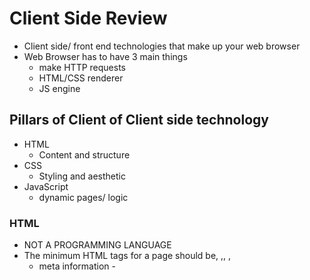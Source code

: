 # Client Side Review
- Client side/ front end technologies that make up your web browser
- Web Browser has to have 3 main things
    - make HTTP requests
    - HTML/CSS renderer
    - JS engine

## Pillars of Client of Client side technology
- HTML
    - Content and structure
- CSS
    - Styling and aesthetic 
- JavaScript
    - dynamic pages/ logic

### HTML
- NOT A PROGRAMMING LANGUAGE
- The minimum HTML tags for a page should be, <!Doctype HTML>,<html>, <head>,<body>
    - <head> meta information
        - <title>
        - <link>
    - <body> main content
    - <html> root tag that all other tags go inside of
```html
<!-- elements/tags and they can have attributes -->
<p>Random sentence </p>
<img src = "something.jpg">
```
### CSS
- NOT A PROGRAMMING LANGUAGE
- Cascading Style Sheets
    - Cascade algorithm determines what the ultimate CSS applied to an element is
    - General rule * the most specific CSS / closest CSS wins
- types of selectors
    - by tag
    - by id
    - by class
```css
/**selector {key:value; key:value} */
p {color:red}
```

# JavaScript
- The only programming lanugage in browsers
- High level language
    - no pointers automatic mempory management
- Asynchronous event-driven language
    - there is not multi-threading in JS
- Dynamic language (do not have to declar the types) Like Python
- Loosely Typed 
    - aggresive type coercion
    - JS will turn datatypes into other types implicityly
        - Python will not do this to you. 
- multi-paradigm (cake-salad)
    - functional 
    - OOP

### primitive data types
- Primitive is a semantic term
    - strings in JS are a primitive even though they are objects
- string
- number
- boolean
- null
    - explicit value meanining nothing
- undefined
    - default value of any variable in JS
- symbol
    - es6 data type I have never seen once in code

### Objects
- Objects are just key value pairs
    - anything can be a key 
    - anything can be a value
- Objects can be created without a class
    - object literal syntax
    - BY FAR the most common way to make objects
```js
const obj = {name:"Adam",age:20}
```
### Scopes
- JS has three different scopes
    - scopes are defined via key words
- (nothing) global scope
- var function scope   
    - never use
    - var variables can be hoisted
- let,const block scope
    - use let and const as much as you can

### Truthy Falsy
- JS has extremely aggressive type coercion
    - It will convert your datatypes rather than give you an error
- All values in JS are either inherently false or true
    - falsy values (they all represent "nothingness")
        - false
        - ""
        - 0
        - null
        - undefined
        - NaN
            - NaN is always false in comparisons
    - truthy values
        - everything else
- == loose equality operator
    - will coerce data types then check values
- === strict equality
    - will first check to see if the variables of the same type
    - ALWAYS USE 

### functions
- functions are objects in JS
- they can be stored in variables like any other object in JS
- types of functions to know
    - callback function
        - A function passed into another function as an argument
    - Higher order
        - A function recieves a callback function
    - arrow function
        - alternate syntax for defining functions
        - the only difference to the function key word is the binding of this
        - function this is dynamic
        - arrow notation this points to same variable no matter wher it is used
```js

function callback(){

}
function higherOrder(func){
    func()
}

higherOrder(callback)

```

### DOM
- Document Object Model
- Tree representation of the elements in an HTML page
    - JS was invented to maniuplate the DOM to make the page dynamic
- events
    - any interaction that can happen on a web page
    - hover over a link
    - click on button
    - mouseouver a heading
- eventListeners
```js
const button = document.getElementById("submitBtn")
button.addEventListener("click",functionToExecuteOnEvent)
```
### Template literals
```js
let name = "adam"
let greet = `Hello ${name}`
```

### asynchronous programming in JS
- Event-driven lanuage
- YOU DO NOT want to block the event queue
    - can happen if you call a method that takes a LONG time to finish
- A lot of methods get around this by returning PROMISE obects 
    - a promise is essentially an EMPTY object that one day will hold the value you want
- async await is a way to wait for these promises WITHOUT blocking the event queue
    - Write code that looks synchrous from a developer's perspectiv
    - in actuality your async functions are not synchronous and twiddling their thumbs during await
```js
async function getUser(){
    const user = await sendUserInfo("adamGator","password123")
}
```
### fetch API
- in built function for browsers
- allows us to create http requests
```js
const response = await fetch("url", {method:"POST", body:"usually some JSON"})
const body = await response.json()
```
